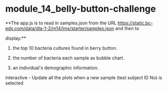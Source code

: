 # module_14_belly-button-challenge


**The app.js is to read in samples.json from the URL
https://static.bc-edx.com/data/dla-1-2/m14/lms/starter/samples.json and then to

display:** 

1. the top 10 bacteria cultures found in berry button.

2. the number of bacteria each sample as bubble chart.

3. an individual's demographic information.

interactive  - Update all the plots when a new sample (test subject ID No) is selected



